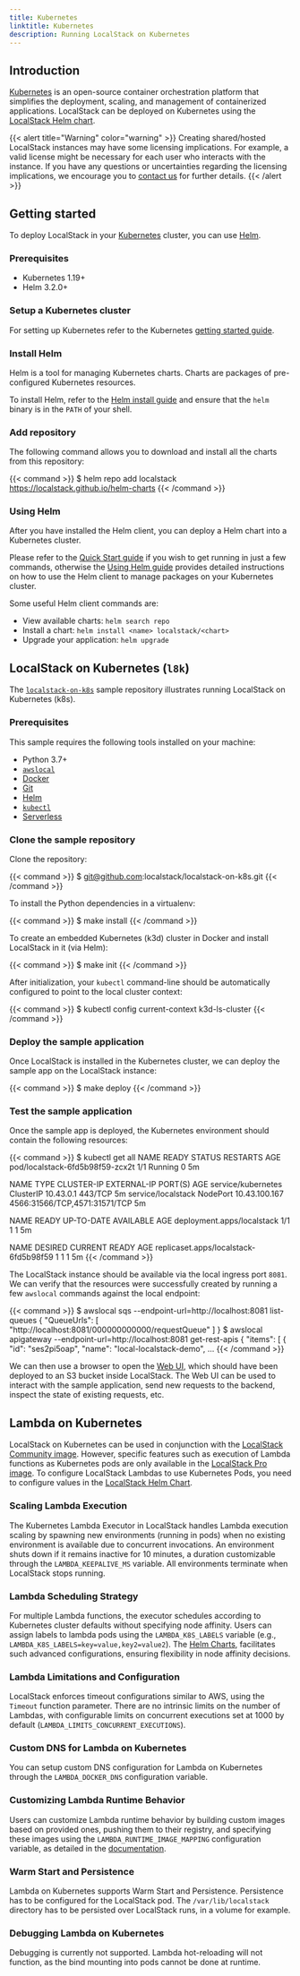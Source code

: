 ```yaml
---
title: Kubernetes
linktitle: Kubernetes
description: Running LocalStack on Kubernetes
---
```


## Introduction

[Kubernetes](https://kubernetes.io) is an open-source container orchestration platform that simplifies the deployment, scaling, and management of containerized applications. LocalStack can be deployed on Kubernetes using the [LocalStack Helm chart](http://helm.localstack.cloud).

{{< alert title="Warning" color="warning" >}}
Creating shared/hosted LocalStack instances may have some licensing implications. For example, a valid license might be necessary for each user who interacts with the instance. If you have any questions or uncertainties regarding the licensing implications, we encourage you to [contact us](https://localstack.cloud/contact) for further details.
{{< /alert >}}

## Getting started

To deploy LocalStack in your [Kubernetes](https://kubernetes.io/) cluster, you can use [Helm](https://helm.sh/).

### Prerequisites

- Kubernetes 1.19+
- Helm 3.2.0+

### Setup a Kubernetes cluster

For setting up Kubernetes refer to the Kubernetes  [getting started guide](https://kubernetes.io/docs/getting-started-guides/).

### Install Helm

Helm is a tool for managing Kubernetes charts. Charts are packages of pre-configured Kubernetes resources.

To install Helm, refer to the  [Helm install guide](https://github.com/helm/helm#install) and ensure that the `helm` binary is in the `PATH` of your shell.

### Add repository

The following command allows you to download and install all the charts from this repository:

{{< command >}}
$ helm repo add localstack https://localstack.github.io/helm-charts
{{< /command >}}

### Using Helm

After you have installed the Helm client, you can deploy a Helm chart into a Kubernetes cluster.

Please refer to the [Quick Start guide](https://helm.sh/docs/intro/quickstart/)  if you wish to get running in just a few commands, otherwise the [Using Helm guide](https://helm.sh/docs/intro/using_helm/) provides detailed instructions on how to use the Helm client to manage packages on your Kubernetes cluster.

Some useful Helm client commands are:

-   View available charts: `helm search repo`
-   Install a chart: `helm install <name> localstack/<chart>`
-   Upgrade your application: `helm upgrade`

## LocalStack on Kubernetes (`l8k`)

The [`localstack-on-k8s`](https://github.com/localstack/localstack-on-k8s) sample repository illustrates running LocalStack on Kubernetes (k8s).

### Prerequisites

This sample requires the following tools installed on your machine:

* Python 3.7+
* [`awslocal`](https://github.com/localstack/awscli-local)
* [Docker](https://www.docker.com)
* [Git](https://git-scm.com)
* [Helm](https://helm.sh)
* [`kubectl`](https://kubernetes.io/docs/tasks/tools/#kubectl)
* [Serverless](https://www.npmjs.com/package/serverless)

### Clone the sample repository

Clone the repository:

{{< command >}}
$ git@github.com:localstack/localstack-on-k8s.git
{{< /command >}}

To install the Python dependencies in a virtualenv:

{{< command >}}
$ make install
{{< /command >}}

To create an embedded Kubernetes (k3d) cluster in Docker and install LocalStack in it (via Helm):

{{< command >}}
$ make init
{{< /command >}}

After initialization, your `kubectl` command-line should be automatically configured to point to the local cluster context:

{{< command >}}
$ kubectl config current-context
<disable-copy>
k3d-ls-cluster
</disable-copy>
{{< /command >}}

### Deploy the sample application

Once LocalStack is installed in the Kubernetes cluster, we can deploy the sample app on the LocalStack instance:

{{< command >}}
$ make deploy
{{< /command >}}

### Test the sample application

Once the sample app is deployed, the Kubernetes environment should contain the following resources:

{{< command >}}
$ kubectl get all
NAME                              READY   STATUS    RESTARTS   AGE
pod/localstack-6fd5b98f59-zcx2t   1/1     Running   0          5m

NAME                 TYPE        CLUSTER-IP      EXTERNAL-IP   PORT(S)                         AGE
service/kubernetes   ClusterIP   10.43.0.1       <none>        443/TCP                         5m
service/localstack   NodePort    10.43.100.167   <none>        4566:31566/TCP,4571:31571/TCP   5m

NAME                         READY   UP-TO-DATE   AVAILABLE   AGE
deployment.apps/localstack   1/1     1            1           5m

NAME                                    DESIRED   CURRENT   READY   AGE
replicaset.apps/localstack-6fd5b98f59   1         1         1       5m
{{< /command >}}

The LocalStack instance should be available via the local ingress port `8081`. We can verify that the resources were successfully created by running a few `awslocal` commands against the local endpoint:

{{< command >}}
$ awslocal sqs --endpoint-url=http://localhost:8081 list-queues
{
    "QueueUrls": [
        "http://localhost:8081/000000000000/requestQueue"
    ]
}
$ awslocal apigateway --endpoint-url=http://localhost:8081 get-rest-apis
{
    "items": [
        {
            "id": "ses2pi5oap",
            "name": "local-localstack-demo",
...
{{< /command >}}

We can then use a browser to open the [Web UI](http://localhost:8081/archive-bucket/index.html), which should have been deployed to an S3 bucket inside LocalStack. The Web UI can be used to interact with the sample application, send new requests to the backend, inspect the state of existing requests, etc.

## Lambda on Kubernetes

LocalStack on Kubernetes can be used in conjunction with the [LocalStack Community image](https://hub.docker.com/r/localstack/localstack). However, specific features such as execution of Lambda functions as Kubernetes pods are only available in the [LocalStack Pro image](https://hub.docker.com/r/localstack/localstack-pro). To configure LocalStack Lambdas to use Kubernetes Pods, you need to configure values in the [LocalStack Helm Chart](https://github.com/localstack/helm-charts/blob/ce47b1590605901650ab788556bc871efbd78b8d/charts/localstack/values.yaml#L178-L208).

### Scaling Lambda Execution

The Kubernetes Lambda Executor in LocalStack handles Lambda execution scaling by spawning new environments (running in pods) when no existing environment is available due to concurrent invocations. An environment shuts down if it remains inactive for 10 minutes, a duration customizable through the `LAMBDA_KEEPALIVE_MS` variable. All environments terminate when LocalStack stops running.

### Lambda Scheduling Strategy

For multiple Lambda functions, the executor schedules according to Kubernetes cluster defaults without specifying node affinity. Users can assign labels to lambda pods using the `LAMBDA_K8S_LABELS` variable (e.g., `LAMBDA_K8S_LABELS=key=value,key2=value2`). The [Helm Charts](https://github.com/localstack/helm-charts), facilitates such advanced configurations, ensuring flexibility in node affinity decisions.

### Lambda Limitations and Configuration

LocalStack enforces timeout configurations similar to AWS, using the `Timeout` function parameter. There are no intrinsic limits on the number of Lambdas, with configurable limits on concurrent executions set at 1000 by default (`LAMBDA_LIMITS_CONCURRENT_EXECUTIONS`).

### Custom DNS for Lambda on Kubernetes

You can setup custom DNS configuration for Lambda on Kubernetes through the `LAMBDA_DOCKER_DNS` configuration variable.

### Customizing Lambda Runtime Behavior

Users can customize Lambda runtime behavior by building custom images based on provided ones, pushing them to their registry, and specifying these images using the `LAMBDA_RUNTIME_IMAGE_MAPPING` configuration variable, as detailed in the [documentation](https://docs.localstack.cloud/references/configuration/#lambda).

### Warm Start and Persistence

Lambda on Kubernetes supports Warm Start and Persistence. Persistence has to be configured for the LocalStack pod. The `/var/lib/localstack` directory has to be persisted over LocalStack runs, in a volume for example.

### Debugging Lambda on Kubernetes

Debugging is currently not supported. Lambda hot-reloading will not function, as the bind mounting into pods cannot be done at runtime.
